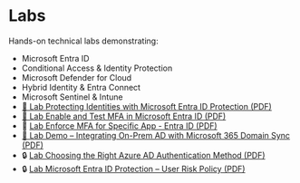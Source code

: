 # Labs

Hands-on technical labs demonstrating:

- Microsoft Entra ID
- Conditional Access & Identity Protection
- Microsoft Defender for Cloud
- Hybrid Identity & Entra Connect
- Microsoft Sentinel & Intune
- [🔐 Lab Protecting Identities with Microsoft Entra ID Protection (PDF)](./entra-id-protection-lab.pdf)
- [🔐 Lab Enable and Test MFA in Microsoft Entra ID (PDF)](./Lab%20Enable%20and%20Test%20MFA%20in%20Microsoft%20Entra%20ID.pdf)
- 🔐 [Lab Enforce MFA for Specific App - Entra ID (PDF)](labs/Lab-Enforce-MFA-for-Specific-App---Entra-ID.pdf)
- [🔐 Lab Demo – Integrating On-Prem AD with Microsoft 365 Domain Sync (PDF)](./Lab%20Demo%20Integrating%20On-Prem%20AD%20with%20Microsoft%20365%20-%20Domain%20name.pdf)
- 🔒 [Lab Choosing the Right Azure AD Authentication Method (PDF)](Choosing-the-Right-AzureAD-Authentication-Method/Choosing-the-Right-AzureAD-Authentication-Method.pdf)
- 🔒 [Lab Microsoft Entra ID Protection – User Risk Policy (PDF)](Entra-ID-Protection-User-Risk-Policy/Microsoft%20Entra%20ID%20Protection%20User%20Risk%20Policy%20Demo.pdf)


